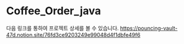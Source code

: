 # Coffee_Order_java

다음 링크를 통하여 프로젝트 상세를 볼 수 있습니다.
https://pouncing-vault-47d.notion.site/76fd3ce9203249e99048d4f1dbfe49f6

